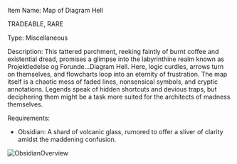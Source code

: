 Item Name: Map of Diagram Hell

TRADEABLE, RARE 

Type: Miscellaneous

Description:
This tattered parchment, reeking faintly of burnt coffee and existential dread, promises a glimpse into the labyrinthine realm known as Projektledelse og Forunde...Diagram Hell. Here, logic curdles, arrows turn on themselves, and flowcharts loop into an eternity of frustration.
The map itself is a chaotic mess of faded lines, nonsensical symbols, and cryptic annotations. Legends speak of hidden shortcuts and devious traps, but deciphering them  might be a task more suited for the architects of madness themselves.


Requirements:
- Obsidian: A shard of volcanic glass, rumored to offer a sliver of clarity amidst the maddening confusion.

![ObsidianOverview](https://github.com/CamillaFrank/Map_of_Diagram_Hell/assets/75301585/56717e37-a418-4e5b-a204-f1d846308e59)
